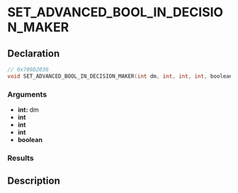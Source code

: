 # SET_ADVANCED_BOOL_IN_DECISION_MAKER

## Declaration
```cpp
// 0x709D2036
void SET_ADVANCED_BOOL_IN_DECISION_MAKER(int dm, int, int, int, boolean);
```

### Arguments
- **int:** dm
- **int**
- **int**
- **int**
- **boolean**

### Results

## Description
